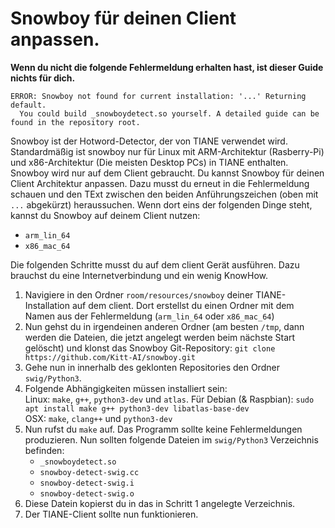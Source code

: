 # Snowboy für deinen Client anpassen.

**Wenn du nicht die folgende Fehlermeldung erhalten hast, ist dieser Guide nichts für dich.**

```
ERROR: Snowboy not found for current installation: '...' Returning default.
  You could build _snowboydetect.so yourself. A detailed guide can be found in the repository root.
```

Snowboy ist der Hotword-Detector, der von TIANE verwendet wird. Standardmäßig ist snowboy nur für Linux mit
ARM-Architektur (Rasberry-Pi) und x86-Architektur (Die meisten Desktop PCs) in TIANE enthalten. Snowboy wird
nur auf dem Client gebraucht. Du kannst Snowboy für deinen Client Architektur anpassen. Dazu musst du erneut
in die Fehlermeldung schauen und den TExt zwischen den beiden Anführungszeichen (oben mit `...` abgekürzt)
heraussuchen. Wenn dort eins der folgenden Dinge steht, kannst du Snowboy auf deinem Client nutzen:

  * `arm_lin_64`
  * `x86_mac_64`
  
Die folgenden Schritte musst du auf dem client Gerät ausführen. Dazu brauchst du eine Internetverbindung und ein
wenig KnowHow.

1. Navigiere in den Ordner `room/resources/snowboy` deiner TIANE-Installation auf dem client. Dort erstellst du einen Ordner mit dem Namen aus der Fehlermeldung (`arm_lin_64` oder `x86_mac_64`)
2. Nun gehst du in irgendeinen anderen Ordner (am besten `/tmp`, dann werden die Dateien, die jetzt angelegt werden beim nächste Start gelöscht) und klonst das Snowboy Git-Repository: `git clone https://github.com/Kitt-AI/snowboy.git`
3. Gehe nun in innerhalb des geklonten Repositories den Ordner `swig/Python3`.
4. Folgende Abhängigkeiten müssen installiert sein:<br>
Linux: `make`, `g++`, `python3-dev` und `atlas`. Für Debian (& Raspbian): `sudo apt install make g++ python3-dev libatlas-base-dev`<br>
OSX: `make`, `clang++` und `python3-dev`
5. Nun rufst du `make` auf. Das Programm sollte keine Fehlermeldungen produzieren. Nun sollten folgende Dateien im `swig/Python3` Verzeichnis befinden:
    * `_snowboydetect.so`
    * `snowboy-detect-swig.cc`
    * `snowboy-detect-swig.i`
    * `snowboy-detect-swig.o`
6. Diese Datein kopierst du in das in Schritt 1 angelegte Verzeichnis.
7. Der TIANE-Client sollte nun funktionieren.
